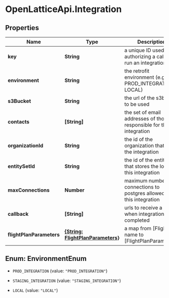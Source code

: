 # OpenLatticeApi.Integration

## Properties

Name | Type | Description | Notes
------------ | ------------- | ------------- | -------------
**key** | **String** | a unique ID used for authorizing a call to run an integration | [optional] 
**environment** | **String** | the retrofit environment (e.g. PROD_INTEGRATION, LOCAL) | [optional] 
**s3Bucket** | **String** | the url of the s3bucket to be used | [optional] 
**contacts** | **[String]** | the set of email addresses of those responsible for the integration | [optional] 
**organizationId** | **String** | the id of the organization that owns the integration | [optional] 
**entitySetId** | **String** | the id of the entity set that stores the logs for this integration | [optional] 
**maxConnections** | **Number** | maximum number of connections to postgres allowed for this integration | [optional] 
**callback** | **[String]** | urls to receive a POST when integration has completed | [optional] 
**flightPlanParameters** | [**{String: FlightPlanParameters}**](FlightPlanParameters.md) | a map from [Flight] name to [FlightPlanParameters] | [optional] 



## Enum: EnvironmentEnum


* `PROD_INTEGRATION` (value: `"PROD_INTEGRATION"`)

* `STAGING_INTEGRATION` (value: `"STAGING_INTEGRATION"`)

* `LOCAL` (value: `"LOCAL"`)





